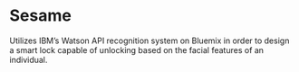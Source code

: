 # Sesame
Utilizes IBM’s Watson API recognition system on Bluemix in order to design a smart lock capable of unlocking based on the facial features of an individual.
